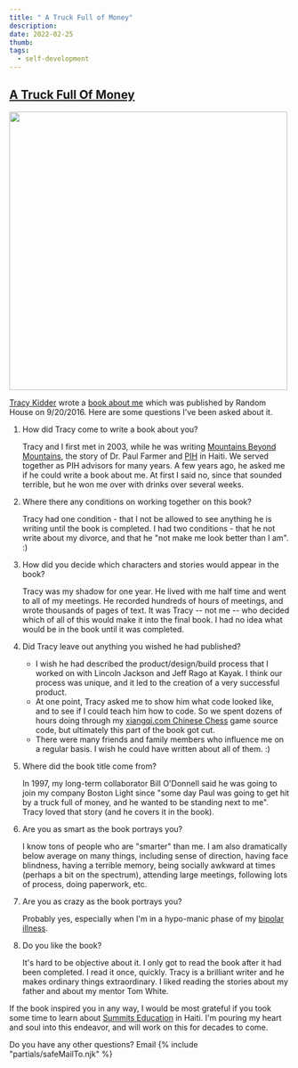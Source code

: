 ```yaml
---
title: " A Truck Full of Money"
description:
date: 2022-02-25
thumb:
tags:
  - self-development
---
```


<h2><a href="https://www.amazon.com/Truck-Full-Money-Tracy-Kidder-ebook/dp/B019B6WTVQ">A Truck Full Of Money</a></h2>

<p><a href="https://www.amazon.com/Truck-Full-Money-Tracy-Kidder-ebook/dp/B019B6WTVQ"><img src="/assets/img/A-Truck-Full-of-Money.webp" width="500"></a>

</p><p>
<a href="https://en.wikipedia.org/wiki/Tracy_Kidder">Tracy Kidder</a>
wrote a
<a href="https://www.amazon.com/Truck-Full-Money-Tracy-Kidder-ebook/dp/B019B6WTVQ">book
about me</a> which was published by Random House on
9/20/2016. Here are some questions I've been asked about it.

</p><ol>
    
<li>How did Tracy come to write a book about you?
  <p>Tracy and I first met in 2003, while he was writing
<a href="https://www.amazon.com/Mountains-Beyond-Farmer-Random-Readers/dp/0812980557/">Mountains
Beyond Mountains</a>, the story of
Dr. Paul Farmer and <a href="http://www.pih.org">PIH</a> in Haiti.
We served together as PIH advisors for many years. A few years ago,
he asked me if he could write a book about me. At first I said no,
since that sounded terrible, but he won me over with drinks over several weeks.
</p></li>

<li>Where there any conditions on working together on this book?
<p>Tracy had one condition - that I not be allowed to see anything he
is writing until the book is completed. I had two conditions - that he
not write about my divorce, and that he "not make me look better than
I am". :)
</p></li>

<li>How did you decide which characters and stories would appear in
the book?
<p>Tracy was my shadow for one year. He lived with me half time and
went to all of my meetings. He recorded hundreds of hours of meetings,
and wrote thousands of pages of text. It was Tracy -- not me -- who
decided which of all of this would make it into the final book. I had
no idea what would be in the book until it was completed.
</p></li>

<li>Did Tracy leave out anything you wished he had published?
<p>
</p><ul>
<li>I wish he had described the product/design/build process that
I worked on with Lincoln Jackson and Jeff Rago at Kayak. I think our
process was unique, and it led to the creation of a very successful
product.
</li><li>At one point, Tracy asked me to show him what code looked like,
and to see if I could teach him how to code. So we spent dozens of
hours doing through my
<a href="/xiangqi.html">xiangqi.com Chinese Chess</a> game source code,
but ultimately this part of the book got cut.
</li><li>There were many friends and family members who influence me on a
regular basis. I wish he could have written about all of them. :)
</li></ul>
<p></p></li>

<li>Where did the book title come from?
<p>In 1997, my long-term collaborator Bill O'Donnell said
he was going to join my company Boston Light since "some day Paul was going to
get hit by a truck full of money, and he wanted to be standing next to
me". Tracy loved that story (and he covers it in the book).
</p></li>

<li>Are you as smart as the book portrays you?
<p>I know tons of people who are "smarter" than me. I am also
dramatically below average on many things, including sense of
direction, having face blindness, having a terrible memory, being
socially awkward at times (perhaps a bit on the spectrum), attending
large meetings, following lots of process, doing paperwork, etc.
</p></li>

<li>Are you as crazy as the book portrays you?
<p>Probably yes, especially when I'm in a hypo-manic phase of my
<a href="/bipolar.html">bipolar illness</a>.</p></li>

<li>Do you like the book?
<p>It's hard to be objective about it. I only got to read the book
after it had been completed. I read it once, quickly. Tracy is a
brilliant writer and he makes ordinary things extraordinary. I liked
reading the stories about my father and about my mentor Tom White.
</p></li>

</ol>

<p>If the book inspired you in any way, I would be most grateful if
you took some time to learn about
<a href="http://www.summits.org">Summits Education</a> in Haiti. I'm
pouring my heart and soul into this endeavor, and will work on this
for decades to come.

</p><p>Do you have any other questions? Email
{% include "partials/safeMailTo.njk" %}

</p>

